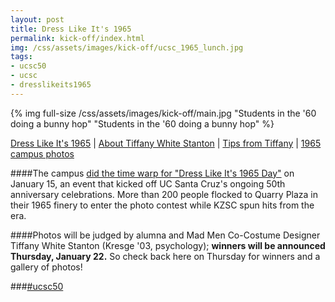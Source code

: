 ```yaml
---
layout: post
title: Dress Like It's 1965
permalink: kick-off/index.html
img: /css/assets/images/kick-off/ucsc_1965_lunch.jpg
tags: 
- ucsc50
- ucsc
- dresslikeits1965
---
```

{% img full-size /css/assets/images/kick-off/main.jpg "Students in the '60 doing a bunny hop" "Students in the '60 doing a bunny hop" %}
<div class="more-info">
<a href="index.html">Dress Like It's 1965</a> | <a href="about-tiffany.html">About Tiffany White Stanton</a> | <a href="tips.html">Tips from Tiffany</a> | <a href="photos.html">1965 campus photos</a>
</div>

####The campus [did the time warp for "Dress Like It's 1965 Day"](http://news.ucsc.edu/2015/01/1965-dress-up-day-feature-story.html) on January 15, an event that kicked off UC Santa Cruz's ongoing 50th anniversary celebrations. More than 200 people flocked to Quarry Plaza in their 1965 finery to enter the photo contest while KZSC spun hits from the era.

####Photos will be judged by alumna and Mad Men Co-Costume Designer Tiffany White Stanton (Kresge '03, psychology); **winners will be announced Thursday, January 22.** So check back here on Thursday for winners and a gallery of photos!

###[&#35;ucsc50](share.html)
